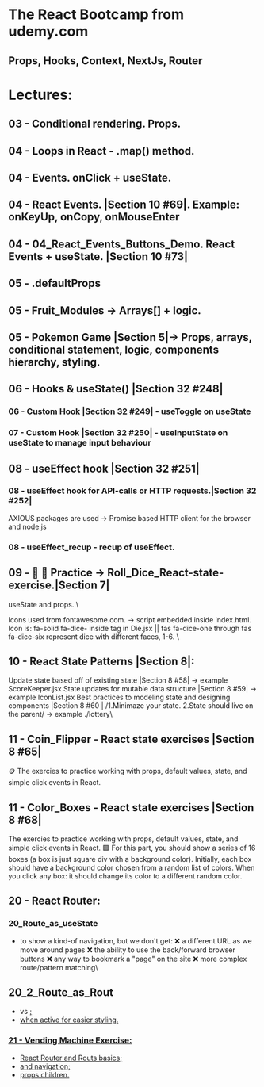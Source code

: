 # The React Bootcamp from udemy.com

## Props, Hooks, Context, NextJs, Router

# Lectures:

## 03 - Conditional rendering. Props.

## 04 - Loops in React - .map() method.

## 04 - Events. onClick + useState.

## 04 - React Events. |Section 10 #69|. Example: onKeyUp, onCopy, onMouseEnter

## 04 - 04_React_Events_Buttons_Demo. React Events + useState. |Section 10 #73|

## 05 - .defaultProps

## 05 - Fruit_Modules -> Arrays[] + logic.

## 05 - Pokemon Game |Section 5|-> Props, arrays, conditional statement, logic, components hierarchy, styling.

## 06 - Hooks & useState() |Section 32 #248|

### 06 - Custom Hook |Section 32 #249| - useToggle on useState

### 07 - Custom Hook |Section 32 #250| - useInputState on useState to manage input behaviour

## 08 - useEffect hook |Section 32 #251|

### 08 - useEffect hook for API-calls or HTTP requests.|Section 32 #252|

AXIOUS packages are used -> Promise based HTTP client for the browser and node.js

### 08 - useEffect_recup - recup of useEffect.

## 09 - 🎲 🎲 Practice -> Roll_Dice_React-state-exercise.|Section 7|

useState and props. \

Icons used from fontawesome.com. -> script embedded inside index.html.
Icon is: fa-solid fa-dice- inside tag in Die.jsx || fas fa-dice-one through fas fa-dice-six represent dice with different faces, 1-6. \

## 10 - React State Patterns |Section 8|:

Update state based off of existing state |Section 8 #58| -> example ScoreKeeper.jsx
State updates for mutable data structure |Section 8 #59| -> example IconList.jsx
Best practices to modeling state and designing components |Section 8 #60 | /1.Minimaze your state. 2.State should live on the parent/ -> example ./lottery\

## 11 - Coin_Flipper - React state exercises |Section 8 #65|

🪙 The exercies to practice working with props, default values, state, and simple click events in React.

## 11 - Color_Boxes - React state exercises |Section 8 #68|

The exercies to practice working with props, default values, state, and simple click events in React. 🟪 For this part, you should show a series of 16 boxes (a box is just square div with a background color). Initially, each box should have a background color chosen from a random list of colors. When you click any box: it should change its color to a different random color.

## 20 - React Router:

### 20_Route_as_useState

- to show a kind-of navigation, but we don't get:
  ❌ a different URL as we move around pages
  ❌ the ability to use the back/forward browser buttons
  ❌ any way to bookmark a "page" on the site
  ❌ more complex route/pattern matching\

## 20_2_Route_as_Rout

- <Link> vs <a href="">;
- <NavLink> when active for easier styling.

### 21 - Vending Machine Exercise:

- React Router and Routs basics;
- <Link> and <NavLink> navigation;
- props.children.
